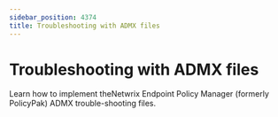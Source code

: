 ```yaml
---
sidebar_position: 4374
title: Troubleshooting with ADMX files
---
```


# Troubleshooting with ADMX files

Learn how to implement theNetwrix Endpoint Policy Manager (formerly PolicyPak) ADMX trouble-shooting files.